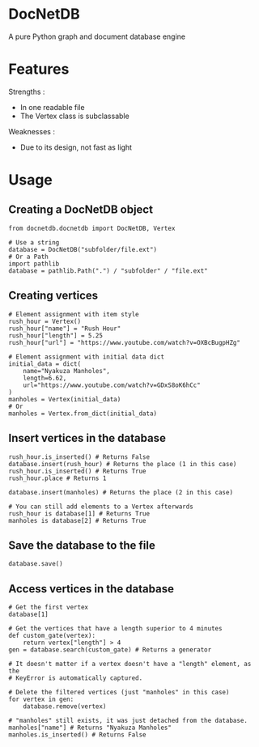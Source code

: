 # DocNetDB

A pure Python graph and document database engine

# Features

Strengths :
- In one readable file
- The Vertex class is subclassable

Weaknesses :
- Due to its design, not fast as light


# Usage

## Creating a DocNetDB object

```python3
from docnetdb.docnetdb import DocNetDB, Vertex

# Use a string
database = DocNetDB("subfolder/file.ext")
# Or a Path
import pathlib
database = pathlib.Path(".") / "subfolder" / "file.ext"
```

## Creating vertices

```python3
# Element assignment with item style
rush_hour = Vertex()
rush_hour["name"] = "Rush Hour"
rush_hour["length"] = 5.25
rush_hour["url"] = "https://www.youtube.com/watch?v=OXBcBugpHZg"

# Element assignment with initial data dict
initial_data = dict(
    name="Nyakuza Manholes",
    length=6.62,
    url="https://www.youtube.com/watch?v=GDxS8oK6hCc"
)
manholes = Vertex(initial_data)
# Or
manholes = Vertex.from_dict(initial_data)
```

## Insert vertices in the database

```python3
rush_hour.is_inserted() # Returns False
database.insert(rush_hour) # Returns the place (1 in this case)
rush_hour.is_inserted() # Returns True
rush_hour.place # Returns 1

database.insert(manholes) # Returns the place (2 in this case)

# You can still add elements to a Vertex afterwards
rush_hour is database[1] # Returns True
manholes is database[2] # Returns True
```

## Save the database to the file

```python3
database.save()
```

## Access vertices in the database

```python3
# Get the first vertex
database[1]

# Get the vertices that have a length superior to 4 minutes
def custom_gate(vertex):
    return vertex["length"] > 4
gen = database.search(custom_gate) # Returns a generator

# It doesn't matter if a vertex doesn't have a "length" element, as the
# KeyError is automatically captured.

# Delete the filtered vertices (just "manholes" in this case)
for vertex in gen:
    database.remove(vertex)

# "manholes" still exists, it was just detached from the database.
manholes["name"] # Returns "Nyakuza Manholes"
manholes.is_inserted() # Returns False
```

